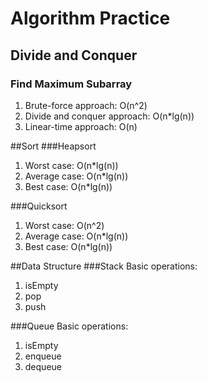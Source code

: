 # Algorithm Practice
## Divide and Conquer
### Find Maximum Subarray
1. Brute-force approach: O(n^2)
2. Divide and conquer approach: O(n\*lg(n))
3. Linear-time approach: O(n)

##Sort
###Heapsort
1. Worst case: O(n\*lg(n))
2. Average case: O(n\*lg(n))
3. Best case: O(n\*lg(n))

###Quicksort
1. Worst case: O(n^2)
2. Average case: O(n\*lg(n))
3. Best case: O(n\*lg(n))

##Data Structure
###Stack
Basic operations:
1. isEmpty
2. pop
3. push

###Queue
Basic operations:
1. isEmpty
2. enqueue
3. dequeue
